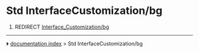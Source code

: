 # Std InterfaceCustomization/bg
1.  REDIRECT [Interface_Customization/bg](Interface_Customization/bg.md)



---
⏵ [documentation index](../README.md) > Std InterfaceCustomization/bg
